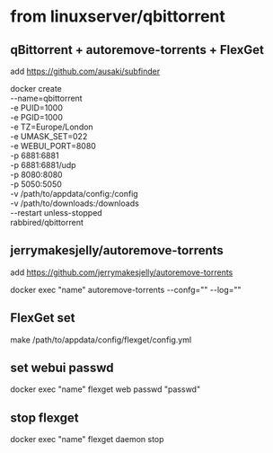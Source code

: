# from linuxserver/qbittorrent
###
## qBittorrent + autoremove-torrents + FlexGet
add https://github.com/ausaki/subfinder

docker create \
  --name=qbittorrent \
  -e PUID=1000 \
  -e PGID=1000 \
  -e TZ=Europe/London \
  -e UMASK_SET=022 \
  -e WEBUI_PORT=8080 \
  -p 6881:6881 \
  -p 6881:6881/udp \
  -p 8080:8080 \
  -p 5050:5050 \
  -v /path/to/appdata/config:/config \
  -v /path/to/downloads:/downloads \
  --restart unless-stopped \
  rabbired/qbittorrent

## jerrymakesjelly/autoremove-torrents
add https://github.com/jerrymakesjelly/autoremove-torrents

docker exec "name" autoremove-torrents --confg="" --log=""

###
## FlexGet set

make /path/to/appdata/config/flexget/config.yml

## set webui passwd

docker exec "name" flexget web passwd "passwd"

## stop flexget

docker exec "name" flexget daemon stop
